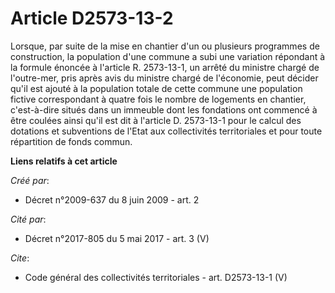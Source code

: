 # Article D2573-13-2

Lorsque, par suite de la mise en chantier d'un ou plusieurs programmes de construction, la population d'une commune a subi
une variation répondant à la formule énoncée à l'article R. 2573-13-1, un arrêté du ministre chargé de l'outre-mer, pris
après avis du ministre chargé de l'économie, peut décider qu'il est ajouté à la population totale de cette commune une
population fictive correspondant à quatre fois le nombre de logements en chantier, c'est-à-dire situés dans un immeuble dont
les fondations ont commencé à être coulées ainsi qu'il est dit à l'article D. 2573-13-1 pour le calcul des dotations et
subventions de l'Etat aux collectivités territoriales et pour toute répartition de fonds commun.

**Liens relatifs à cet article**

_Créé par_:

  - Décret n°2009-637 du 8 juin 2009 - art. 2

_Cité par_:

  - Décret n°2017-805 du 5 mai 2017 - art. 3 (V)

_Cite_:

  - Code général des collectivités territoriales - art. D2573-13-1 (V)
